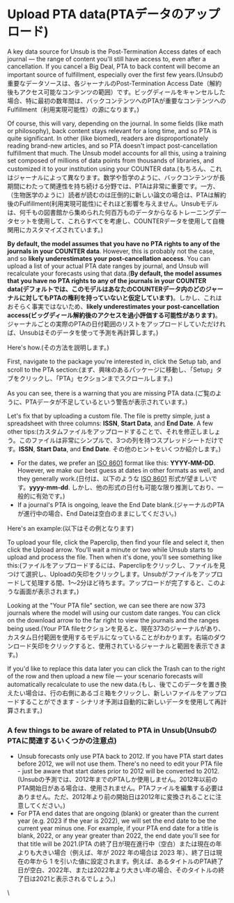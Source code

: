 # Upload PTA data(PTAデータのアップロード)

A key data source for Unsub is the Post-Termination Access dates of each journal — the range of content you'll still have access to, even after a cancellation. If you cancel a Big Deal, PTA to back content will become an important source of fulfillment, especially over the first few years.(Unsubの重要なデータソースは、各ジャーナルのPost-Termination Access Date（解約後もアクセス可能なコンテンツの範囲）です。ビッグディールをキャンセルした場合、特に最初の数年間は、バックコンテンツへのPTAが重要なコンテンツへのFulfillment（利用実現可能性）の源になります。)

Of course, this will vary, depending on the journal. In some fields (like math or philosophy), back content stays relevant for a long time, and so PTA is quite significant. In other (like biomed), readers are disproportionately reading brand-new articles, and so PTA doesn't impact post-cancellation fulfillment that much. The Unsub model accounts for all this, using a training set composed of millions of data points from thousands of libraries, and customized it to your institution using your COUNTER data.(もちろん、これはジャーナルによって異なります。数学や哲学のように、バックコンテンツが長期間にわたって関連性を持ち続ける分野では、PTAは非常に重要です。一方、（生物医学のように）読者が読むのは圧倒的に新しい論文の場合は、PTAは解約後のFulfillment(利用実現可能性)にそれほど影響を与えません。Unsubモデルは、何千もの図書館から集められた何百万ものデータからなるトレーニングデータセットを使用して、これらすべてを考慮し、COUNTERデータを使用して自機関用にカスタマイズされています。)

**By default, the model assumes that you have no PTA rights to any of the journals in your COUNTER data**. However, this is probably not the case, and so **likely underestimates your post-cancellation access**. You can upload a list of your actual PTA date ranges by journal, and Unsub will recalculate your forecasts using that data.(**By default, the model assumes that you have no PTA rights to any of the journals in your COUNTER data(デフォルトでは、このモデルはあなたのCOUNTERデータ内のどのジャーナルに対してもPTAの権利を持っていないと仮定しています)**。しかし、これはおそらく事実ではないため、**likely underestimates your post-cancellation access(ビッグディール解約後のアクセスを過小評価する可能性があります)**。ジャーナルごとの実際のPTAの日付範囲のリストをアップロードしていただければ、Unsubはそのデータを使って予測を再計算します。)

Here's how.(その方法を説明します。)

First, navigate to the package you're interested in, click the Setup tab, and scroll to the PTA section:(まず、興味のあるパッケージに移動し、「Setup」タブをクリックし、「PTA」セクションまでスクロールします。)

As you can see, there is a warning that you are missing PTA data.(ご覧のように、PTAデータが不足しているという警告が表示されています。)

Let's fix that by uploading a custom file. The file is pretty simple, just a spreadsheet with three columns: **ISSN**, **Start Data**, and **End Date**. A few other tips:(カスタムファイルをアップロードすることで、それを修正しましょう。このファイルは非常にシンプルで、3つの列を持つスプレッドシートだけです。**ISSN**, **Start Data**, and **End Date**. その他のヒントをいくつか紹介します。)

* For the dates, we prefer an [ISO 8601](https://en.wikipedia.org/wiki/ISO\_8601) format like this: **YYYY-MM-DD**. However, we make our best guess at dates in other formats as well, and they generally work.(日付は、以下のような [ISO 8601](https://en.wikipedia.org/wiki/ISO\_8601) 形式が望ましいです。**yyyy-mm-dd**. しかし、他の形式の日付も可能な限り推測しており、一般的に有効です。)
* If a journal's PTA is ongoing, leave the End Date blank.(ジャーナルのPTAが進行中の場合、End Dateは空白のままにしてください。)

Here's an example:(以下はその例となります)

To upload your file, click the Paperclip, then find your file and select it, then click the Upload arrow. You'll wait a minute or two while Unsub starts to upload and process the file. Then when it's done, you'll see something like this:(ファイルをアップロードするには、Paperclipをクリックし、ファイルを見つけて選択し、Uploadの矢印をクリックします。Unsubがファイルをアップロードして処理する間、1〜2分ほど待ちます。アップロードが完了すると、このような画面が表示されます。)

Looking at the "Your PTA file" section, we can see there are now 373 journals where the model will using our custom date ranges. You can click on the download arrow to the far right to view the journals and the ranges being used.(Your PTA fileセクションを見ると、現在373のジャーナルがあり、カスタム日付範囲を使用するモデルになっていることがわかります。右端のダウンロード矢印をクリックすると、使用されているジャーナルと範囲を表示できます。)

If you'd like to replace this data later you can click the Trash can to the right of the row and then upload a new file — your scenario forecasts will automatically recalculate to use the new data.(もし、後でこのデータを置き換えたい場合は、行の右側にあるゴミ箱をクリックし、新しいファイルをアップロードすることができます - シナリオ予測は自動的に新しいデータを使用して再計算されます。)

### A few things to be aware of related to PTA in Unsub(UnsubのPTAに関連するいくつかの注意点)

* Unsub forecasts only use PTA back to 2012. If you have PTA start dates before 2012, we will not use them. There's no need to edit your PTA file - just be aware that start dates prior to 2012 will be converted to 2012.(Unsubの予測では、2012年までのPTAしか使用しません。2012年以前のPTA開始日がある場合は、使用されません。PTAファイルを編集する必要はありません。ただ、2012年より前の開始日は2012年に変換されることに注意してください。)
* For PTA end dates that are ongoing (blank) or greater than the current year (e.g. 2023 if the year is 2022), we will set the end date to be the current year minus one. For example, if your PTA end date for a title is blank, 2022, or any year greater than 2022, the end date you'll see for that title will be 2021.(PTA の終了日が現在進行中（空白）または現在の年よりも大きい場合（例えば、年が 2022 年の場合は 2023 年）、終了日は現在の年から 1 を引いた値に設定されます。例えば、あるタイトルのPTA終了日が空白、2022年、または2022年より大きい年の場合、そのタイトルの終了日は2021と表示されるでしょう。)

\\
